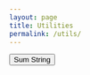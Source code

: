 ```yaml
---
layout: page
title: Utilities
permalink: /utils/
---
```


<button onclick="promptSumString()">Sum String</button>

<script>
  add = (a, b) => a + b
  sumString = (string) => string.split(" ").map(parseFloat).reduce(add)
  
  function promptSumString() {
    var string = prompt("Numbers?");
    alert(`Sum: ${sumString(string)}`);
  }
</script>

<script src="//cdn.opalrb.com/opal/1.0.0/opal.min.js" onload="Opal.require('opal')"></script>
<script src="//cdn.opalrb.com/opal/1.0.0/opal-parser.min.js" onload="Opal.require('opal-parser')"></script>
<script type="text/ruby">
def percentage_of_total(part_of_interest, other_part)
  percent = part_of_interest / (part_of_interest + other_part)
  percent * 100
end

puts "%.2f%%" % percentage_of_total(1241, 9649)
</script>
